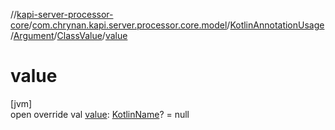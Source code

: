 //[kapi-server-processor-core](../../../../../index.md)/[com.chrynan.kapi.server.processor.core.model](../../../index.md)/[KotlinAnnotationUsage](../../index.md)/[Argument](../index.md)/[ClassValue](index.md)/[value](value.md)

# value

[jvm]\
open override val [value](value.md): [KotlinName](../../../-kotlin-name/index.md)? = null
